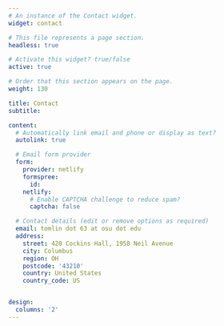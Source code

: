 ```yaml
---
# An instance of the Contact widget.
widget: contact

# This file represents a page section.
headless: true

# Activate this widget? true/false
active: true

# Order that this section appears on the page.
weight: 130

title: Contact
subtitle:

content:
  # Automatically link email and phone or display as text?
  autolink: true

  # Email form provider
  form:
    provider: netlify
    formspree:
      id:
    netlify:
      # Enable CAPTCHA challenge to reduce spam?
      captcha: false

  # Contact details (edit or remove options as required)
  email: tomlin dot 63 at osu dot edu
  address:
    street: 420 Cockins Hall, 1958 Neil Avenue
    city: Columbus
    region: OH
    postcode: '43210'
    country: United States
    country_code: US


design:
  columns: '2'
---
```

